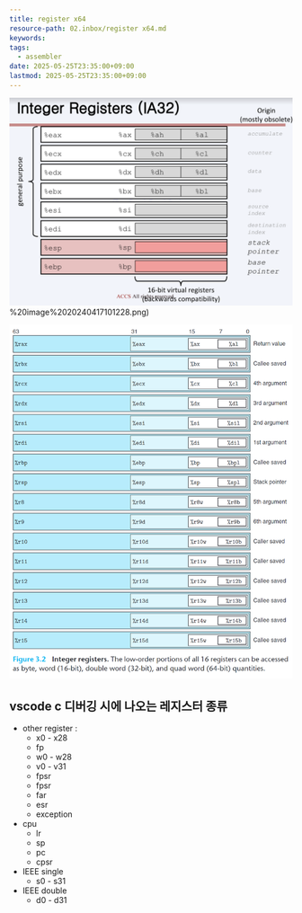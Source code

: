```yaml
---
title: register x64
resource-path: 02.inbox/register x64.md
keywords:
tags:
  - assembler
date: 2025-05-25T23:35:00+09:00
lastmod: 2025-05-25T23:35:00+09:00
---
```

![](../08.media/20240417101228.png)%20image%2020240417101228.png)

![Pasted image 20240417225940](../08.media/20240417225940.png)




## vscode c 디버깅 시에 나오는 레지스터 종류
- other register :
	- x0 - x28
	- fp
	- w0 - w28
	- v0 - v31
	- fpsr
	- fpsr
	- far
	- esr
	- exception
- cpu
	- lr
	- sp
	- pc
	- cpsr
- IEEE single
	- s0 - s31
- IEEE double
	- d0 - d31